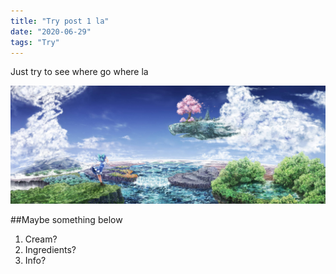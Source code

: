 ```yaml
---
title: "Try post 1 la"
date: "2020-06-29"
tags: "Try"
---
```


Just try to see where go where la

![SupplyPic](./try1pic.JPG)

##Maybe something below

1. Cream?
2. Ingredients?
3. Info?
   <br />
   <br />

